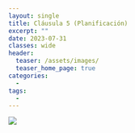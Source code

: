 ```yaml
---
layout: single
title: Cláusula 5 (Planificación)
excerpt: ""
date: 2023-07-31
classes: wide
header:
  teaser: /assets/images/
  teaser_home_page: true
categories:
  - 
tags:
  - 
---
```


![](/assets/images/)

